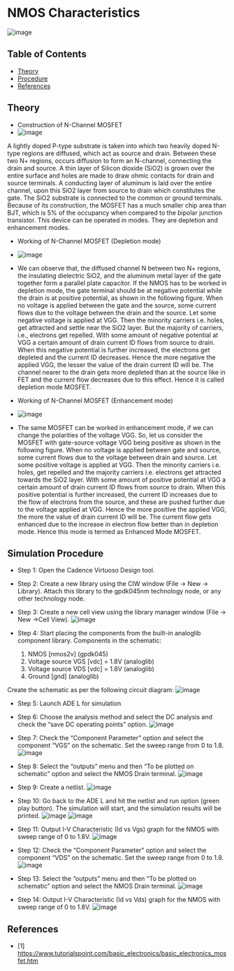 NMOS Characteristics <a name="TOP"></a>
===================

![image](https://github.com/Nirvan007/Analog_Electronics/assets/127144315/740b169c-9395-4215-8259-1e891805f6d0)


## Table of Contents
* [Theory](#Theory)
* [Procedure](#Procedure)
* [References](#References)

## Theory
* Construction of N-Channel MOSFET
* ![image](https://github.com/Nirvan007/Analog_Electronics/assets/127144315/f889e0d2-9b23-4bbe-82f9-29df876609c5)

A lightly doped P-type substrate is taken into which two heavily doped N-type regions are diffused, which act as source and drain. Between these two N+ regions, occurs diffusion to   form an N-channel, connecting the drain and source. A thin layer of Silicon dioxide (SiO2) is grown over the entire surface and holes are made to draw ohmic contacts for drain and source terminals. A conducting layer of aluminum is laid over the entire channel, upon this SiO2 layer from source to drain which constitutes the gate. The SiO2 substrate is connected to the      common or ground terminals. Because of its construction, the MOSFET has a much smaller chip area than BJT, which is 5% of the occupancy when compared to the bipolar junction transistor. This device can be operated in modes. They are depletion and enhancement modes.

* Working of N-Channel MOSFET (Depletion mode)
* ![image](https://github.com/Nirvan007/Analog_Electronics/assets/127144315/21a06ae4-a6fc-4a35-a988-e368a388229f)

* We can observe that, the diffused channel N between two N+ regions, the insulating dielectric SiO2, and the aluminum metal layer of the gate together form a parallel plate capacitor. If the NMOS has to be worked in depletion mode, the gate terminal should be at negative potential while the drain is at positive potential, as shown in the following figure. When no voltage is applied between the gate and the source, some current flows due to the voltage between the drain and the source. Let some negative voltage is applied at VGG. Then the minority carriers i.e. holes, get attracted and settle near the SiO2 layer. But the majority of carriers, i.e., electrons get repelled. With some amount of negative potential at VGG a certain amount of drain current ID flows from source to drain. When this negative potential is further increased, the electrons get depleted and the current ID decreases. Hence the more negative the applied VGG, the lesser the value of the drain current ID will be. The channel nearer to the drain gets more depleted than at the source like in FET and the current flow decreases due to this effect. Hence it is called depletion mode MOSFET.

* Working of N-Channel MOSFET (Enhancement mode)
* ![image](https://github.com/Nirvan007/Analog_Electronics/assets/127144315/79e1c1d5-a3a2-4fbf-8c7c-cd82192aad11)

* The same MOSFET can be worked in enhancement mode, if we can change the polarities of the voltage VGG. So, let us consider the MOSFET with gate-source voltage VGG being positive as shown in the following figure. When no voltage is applied between gate and source, some current flows due to the voltage between drain and source. Let some positive voltage is applied at VGG. Then the minority carriers i.e. holes, get repelled and the majority carriers i.e. electrons get attracted towards the SiO2 layer. With some amount of positive potential at VGG a certain amount of drain current ID flows from source to drain. When this positive potential is further increased, the current ID increases due to the flow of electrons from the source, and these are pushed further due to the voltage applied at VGG. Hence the more positive the applied VGG, the more the value of drain current ID will be. The current flow gets enhanced due to the increase in electron flow better than in depletion mode. Hence this mode is termed as Enhanced Mode MOSFET.

## Simulation Procedure
* Step 1: Open the Cadence Virtuoso Design tool.
* Step 2: Create a new library using the CIW window (File -> New -> Library). Attach this library to the gpdk045nm technology node, or any other technology node.
* Step 3: Create a new cell view using the library manager window (File -> New ->Cell View).
  ![image](https://github.com/Nirvan007/Analog_Electronics/assets/127144315/e256e176-e8b6-4fca-ba14-94e997f9a5d2)
  
* Step 4: Start placing the components from the built-in analoglib component library.
  Components in the schematic:
  1.	NMOS [nmos2v] (gpdk045)
  2.	Voltage source VGS [vdc] = 1.8V (analoglib) 
  3.	Voltage source VDS [vdc] = 1.8V (analoglib)
  4.	Ground [gnd] (analoglib)

 Create the schematic as per the following circuit diagram:
 ![image](https://github.com/Nirvan007/Analog_Electronics/assets/127144315/1830558c-4c6c-4549-9d43-7fbc9d0d7775)

* Step 5: Launch ADE L for simulation
* Step 6: Choose the analysis method and select the DC analysis and check the “save DC operating points” option.
  ![image](https://github.com/Nirvan007/Analog_Electronics/assets/127144315/057e0742-5fd0-4645-bbe5-7d6e27a4aad0)

* Step 7: Check the “Component Parameter” option and select the component “VGS” on the schematic. Set the sweep range from 0 to 1.8.
  ![image](https://github.com/Nirvan007/Analog_Electronics/assets/127144315/40fb246a-4352-4191-b5a8-c21903fd286c)

* Step 8: Select the “outputs” menu and then “To be plotted on schematic” option and select the NMOS Drain terminal.
  ![image](https://github.com/Nirvan007/Analog_Electronics/assets/127144315/e5f76407-f835-4936-b8bf-05a3dbdc9d7a)

* Step 9: Create a netlist.
  ![image](https://github.com/Nirvan007/Analog_Electronics/assets/127144315/668ac281-85e6-4a73-a6e4-f7bfad763ba4)

* Step 10: Go back to the ADE L and hit the netlist and run option (green play button). The simulation will start, and the simulation results will be printed.
  ![image](https://github.com/Nirvan007/Analog_Electronics/assets/127144315/88958dd1-25f8-4ac8-a0d0-dd2100361757)
  ![image](https://github.com/Nirvan007/Analog_Electronics/assets/127144315/8a8778c1-4dcd-4b30-ba04-9dad3dfd0152)

* Step 11: Output I-V Characteristic (Id vs Vgs) graph for the NMOS with sweep range of 0 to 1.8V.
  ![image](https://github.com/Nirvan007/Analog_Electronics/assets/127144315/8437a456-3ccf-403a-bbe0-97418cde8e7c)

* Step 12: Check the “Component Parameter” option and select the component “VDS” on the schematic. Set the sweep range from 0 to 1.8.
  ![image](https://github.com/Nirvan007/Analog_Electronics/assets/127144315/384d73a0-cab2-41d6-b082-562f86eb8b0b)

* Step 13: Select the “outputs” menu and then “To be plotted on schematic” option and select the NMOS Drain terminal.
  ![image](https://github.com/Nirvan007/Analog_Electronics/assets/127144315/58fa86a8-c213-4177-9392-1c8f4c93a482)

* Step 14: Output I-V Characteristic (Id vs Vds) graph for the NMOS with sweep range of 0 to 1.8V.
  ![image](https://github.com/Nirvan007/Analog_Electronics/assets/127144315/84912f17-24ba-43aa-83bd-846f695c742b)

## References
 - [1] https://www.tutorialspoint.com/basic_electronics/basic_electronics_mosfet.htm
